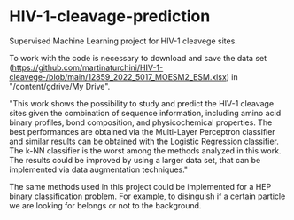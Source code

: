 # HIV-1-cleavage-prediction
Supervised Machine Learning project for HIV-1 cleavege sites.

To work with the code is necessary to download and save the data set (https://github.com/martinaturchini/HIV-1-cleavege-/blob/main/12859_2022_5017_MOESM2_ESM.xlsx) in "/content/gdrive/My Drive".

"This work shows the possibility to study and predict the HIV-1 cleavage sites given the combination of sequence information, including amino acid binary profiles, bond composition, and physicochemical properties. The best performances are obtained via the Multi-Layer Perceptron classifier and similar results can be obtained with the Logistic Regression classifier. The k-NN classifier is the worst among the methods analyzed in this work. The results could be improved by using a larger data set, that can be implemented via data augmentation techniques."

The same methods used in this project could be implemented for a HEP binary classification problem. For example, to disinguish if a certain particle we are looking for belongs or not to the background.
